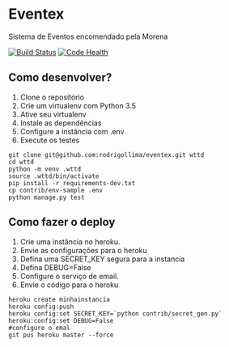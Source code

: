 # Eventex

Sistema de Eventos encomendado pela Morena

[![Build Status](https://travis-ci.org/rodrigollima/eventex.svg?branch=master)](https://travis-ci.org/rodrigollima/eventex)
[![Code Health](https://landscape.io/github/rodrigollima/eventex/master/landscape.svg?style=flat)](https://landscape.io/github/rodrigollima/eventex/master)

## Como desenvolver?

1. Clone o repositório
2. Crie um virtualenv com Python 3.5
3. Ative seu virtualenv
4. Instale as dependências
5. Configure a instância com .env
6. Execute os testes

```console
git clone git@github.com:rodrigollima/eventex.git wttd
cd wttd
python -m venv .wttd
source .wttd/bin/activate
pip install -r requirements-dev.txt
cp contrib/env-sample .env
python manage.py test
```

## Como fazer o deploy
1. Crie uma instância no heroku.
2. Envie as configurações para o heroku
3. Defina uma SECRET_KEY segura para a instancia
4. Defina DEBUG=False
5. Configure o serviço de email.
6. Envie o código para o heroku

```console
heroku create minhainstancia
heroku config:push
heroku config:set SECRET_KEY=`python contrib/secret_gen.py`
heroku:config:set DEBUG=False
#configure o emal
git pus heroku master --force
```